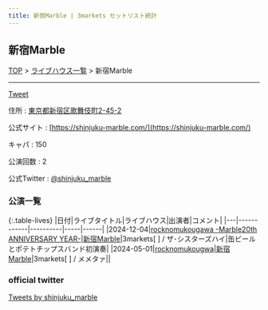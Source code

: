 ```yaml
---
title: 新宿Marble | 3markets セットリスト統計
---
```

## 新宿Marble

[TOP](/setlist/) > [ライブハウス一覧](livehouses.html) > 新宿Marble

___

<a href="https://twitter.com/share?ref_src=twsrc%5Etfw" data-text="3markets[ ]セットリスト > 新宿Marble" class="twitter-share-button" data-via="3markets" data-hashtags="3markets" data-related="3markets" data-show-count="false">Tweet</a>

住所
:    <a href="https://www.google.co.jp/maps/search/%E6%9D%B1%E4%BA%AC%E9%83%BD%E6%96%B0%E5%AE%BF%E5%8C%BA%E6%AD%8C%E8%88%9E%E4%BC%8E%E7%94%BA2-45-2" rel="noopener noreferrer" target="_blank">東京都新宿区歌舞伎町2-45-2</a>

公式サイト
:    [https://shinjuku-marble.com/](https://shinjuku-marble.com/)

キャパ
:    150

公演回数
: 2


公式Twitter
: <a href="https://twitter.com/shinjuku_marble">@shinjuku_marble</a>


### 公演一覧

{:.table-lives}
|日付|ライブタイトル|ライブハウス|出演者|コメント|
|---|------------|----------|-----|------|
|<span class="nowrap">2024-12-04</span>|[rocknomukougawa -Marble20th ANNIVERSARY YEAR-](live158.html)|[新宿Marble](livehouse078.html)|3markets[ ] / ザ･シスターズハイ|缶ビールとポテトチップスバンド初演奏|
|<span class="nowrap">2024-05-01</span>|[rocknomukougwa](live117.html)|[新宿Marble](livehouse078.html)|3markets[ ] / メメタァ||




### official twitter

<a class="twitter-timeline" href="https://twitter.com/shinjuku_marble?ref_src=twsrc%5Etfw">Tweets by shinjuku_marble</a> <script async src="https://platform.twitter.com/widgets.js" charset="utf-8"></script>


<script async src="https://platform.twitter.com/widgets.js" charset="utf-8"></script>